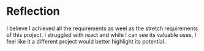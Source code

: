 # Reflection
I believe I achieved all the requirements as weel as the stretch requirements of this project.
I struggled with react and while I can see its valuable uses, I feel like it a different project would better highlight its potential.

